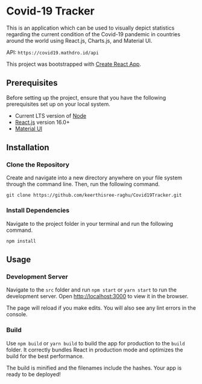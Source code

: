 # Covid-19 Tracker

This is an application which can be used to visually depict statistics regarding the current condition of the Covid-19 pandemic in countries around the world using React.js, Charts.js, and Material UI.

API: `https://covid19.mathdro.id/api`

This project was bootstrapped with [Create React App](https://github.com/facebook/create-react-app).

## Prerequisites

Before setting up the project, ensure that you have the following prerequisites set up on your local system.

* Current LTS version of [Node](https://nodejs.org/en/)
* [React.js](https://reactjs.org/) version 16.0+
* [Material UI](https://material-ui.com/)

## Installation

### Clone the Repository

Create and navigate into a new directory anywhere on your file system through the command line. Then, run the following command.

```shell
git clone https://github.com/keerthisree-raghu/Covid19Tracker.git
```

### Install Dependencies

Navigate to the project folder in your terminal and run the following command.

```shell
npm install
```

## Usage

### Development Server

Navigate to the `src` folder and run `npm start` or `yarn start` to run the development server. Open [http://localhost:3000](http://localhost:3000) to view it in the browser.

The page will reload if you make edits. You will also see any lint errors in the console.

### Build

Use `npm build` or `yarn build` to build the app for production to the `build` folder. It correctly bundles React in production mode and optimizes the build for the best performance.

The build is minified and the filenames include the hashes.
Your app is ready to be deployed!
